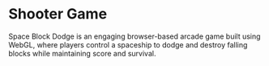 # Shooter Game
 Space Block Dodge is an engaging browser-based arcade game built using WebGL, where players control a spaceship to dodge and destroy falling blocks while maintaining score and survival.
